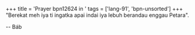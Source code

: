 +++
title = 'Prayer bpn12624 in '
tags = ['lang-91', 'bpn-unsorted']
+++
"Berekat meh iya ti ingatka apai indai iya lebuh berandau enggau Petara".

-- Báb

